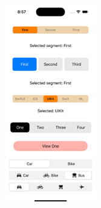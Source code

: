 <img src ="screens/Simulator Screenshot - iPhone 15 Pro - 2024-10-05 at 20.57.02.png" width="240" height="520">

